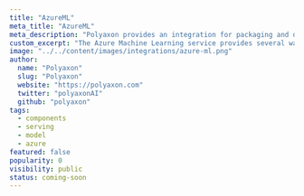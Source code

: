 ```yaml
---
title: "AzureML"
meta_title: "AzureML"
meta_description: "Polyaxon provides an integration for packaging and deploying models on AzureML."
custom_excerpt: "The Azure Machine Learning service provides several ways you can deploy your trained model."
image: "../../content/images/integrations/azure-ml.png"
author:
  name: "Polyaxon"
  slug: "Polyaxon"
  website: "https://polyaxon.com"
  twitter: "polyaxonAI"
  github: "polyaxon"
tags: 
  - components
  - serving
  - model
  - azure
featured: false
popularity: 0
visibility: public
status: coming-soon
---
```

